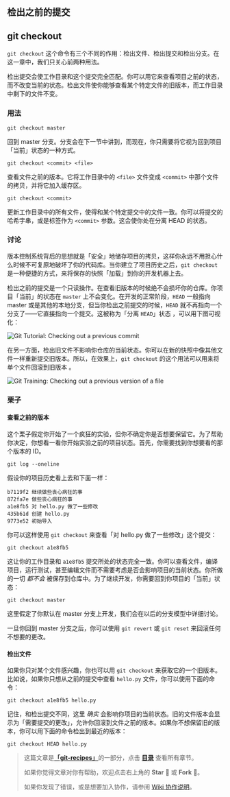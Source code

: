 ## 检出之前的提交


## git checkout

`git checkout` 这个命令有三个不同的作用：检出文件、检出提交和检出分支。在这一章中，我们只关心前两种用法。

检出提交会使工作目录和这个提交完全匹配。你可以用它来查看项目之前的状态，而不改变当前的状态。检出文件使你能够查看某个特定文件的旧版本，而工作目录中剩下的文件不变。

### 用法

```
git checkout master
```

回到 master 分支。分支会在下一节中讲到，而现在，你只需要将它视为回到项目「当前」状态的一种方式。

```
git checkout <commit> <file>
```

查看文件之前的版本。它将工作目录中的 `<file>` 文件变成 `<commit>` 中那个文件的拷贝，并将它加入缓存区。

```
git checkout <commit>
```

更新工作目录中的所有文件，使得和某个特定提交中的文件一致。你可以将提交的哈希字串，或是标签作为 `<commit>` 参数。这会使你处在分离 HEAD 的状态。

### 讨论

版本控制系统背后的思想就是「安全」地储存项目的拷贝，这样你永远不用担心什么时候不可复原地破坏了你的代码库。当你建立了项目历史之后，`git checkout` 是一种便捷的方式，来将保存的快照「加载」到你的开发机器上去。

检出之前的提交是一个只读操作。在查看旧版本的时候绝不会损坏你的仓库。你项目「当前」的状态在	`master` 上不会变化。在开发的正常阶段，`HEAD` 一般指向 master 或是其他的本地分支，但当你检出之前提交的时候，`HEAD` 就不再指向一个分支了——它直接指向一个提交。这被称为「分离 `HEAD`」状态 ，可以用下图可视化：

![Git Tutorial: Checking out a previous commit](https://www.atlassian.com/git/images/tutorials/getting-started/viewing-old-commits/01.svg)

在另一方面，检出旧文件不影响你仓库的当前状态。你可以在新的快照中像其他文件一样重新提交旧版本。所以，在效果上，`git checkout` 的这个用法可以用来将单个文件回滚到旧版本 。

![Git Training: Checking out a previous version of a file](https://www.atlassian.com/git/images/tutorials/getting-started/viewing-old-commits/02.svg)

### 栗子

#### 查看之前的版本

这个栗子假定你开始了一个疯狂的实验，但你不确定你是否想要保留它。为了帮助你决定，你想看一看你开始实验之前的项目状态。首先，你需要找到你想要看的那个版本的 ID。

```
git log --oneline
```

假设你的项目历史看上去和下面一样：

```
b7119f2 继续做些丧心病狂的事
872fa7e 做些丧心病狂的事
a1e8fb5 对 hello.py 做了一些修改
435b61d 创建 hello.py
9773e52 初始导入
```

你可以这样使用 `git checkout` 来查看「对 hello.py 做了一些修改」这个提交：

```
git checkout a1e8fb5
```

这让你的工作目录和 `a1e8fb5` 提交所处的状态完全一致。你可以查看文件，编译项目，运行测试，甚至编辑文件而不需要考虑是否会影响项目的当前状态。你所做的一切 *都不会* 被保存到仓库中。为了继续开发，你需要回到你项目的「当前」状态：

```
git checkout master
```

这里假定了你默认在 master 分支上开发，我们会在以后的分支模型中详细讨论。

一旦你回到 master 分支之后，你可以使用 `git revert` 或 `git reset` 来回滚任何不想要的更改。

#### 检出文件

如果你只对某个文件感兴趣，你也可以用 `git checkout` 来获取它的一个旧版本。比如说，如果你只想从之前的提交中查看 `hello.py` 文件，你可以使用下面的命令：

```
git checkout a1e8fb5 hello.py
```

记住，和检出提交不同，这里 *确实* 会影响你项目的当前状态。旧的文件版本会显示为「需要提交的更改」，允许你回滚到文件之前的版本。如果你不想保留旧的版本，你可以用下面的命令检出到最近的版本：

```
git checkout HEAD hello.py
```

> 这篇文章是[**「git-recipes」**](https://github.com/geeeeeeeeek/git-recipes/)的一部分，点击 [**目录**](https://github.com/geeeeeeeeek/git-recipes/wiki/) 查看所有章节。
>
> 如果你觉得文章对你有帮助，欢迎点击右上角的 **Star** :star2: 或 **Fork** :fork_and_knife:。
>
> 如果你发现了错误，或是想要加入协作，请参阅 [Wiki 协作说明](https://github.com/geeeeeeeeek/git-recipes/issues/1)。
